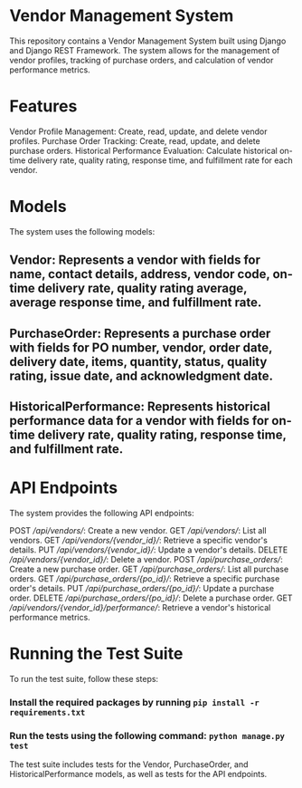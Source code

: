 # **Vendor Management System**

This repository contains a Vendor Management System built using Django and Django REST Framework. The system allows for the management of vendor profiles, tracking of purchase orders, and calculation of vendor performance metrics.

# **Features**

Vendor Profile Management: Create, read, update, and delete vendor profiles.
Purchase Order Tracking: Create, read, update, and delete purchase orders.
Historical Performance Evaluation: Calculate historical on-time delivery rate, quality rating, response time, and fulfillment rate for each vendor.

# **Models**

The system uses the following models:

## **Vendor:** Represents a vendor with fields for name, contact details, address, vendor code, on-time delivery rate, quality rating average, average response time, and fulfillment rate.


## **PurchaseOrder:** Represents a purchase order with fields for PO number, vendor, order date, delivery date, items, quantity, status, quality rating, issue date, and acknowledgment date.


## **HistoricalPerformance:** Represents historical performance data for a vendor with fields for on-time delivery rate, quality rating, response time, and fulfillment rate.

# **API Endpoints**
The system provides the following API endpoints:

POST */api/vendors/*: Create a new vendor.
GET */api/vendors/*: List all vendors.
GET */api/vendors/{vendor_id}/*: Retrieve a specific vendor's details.
PUT */api/vendors/{vendor_id}/*: Update a vendor's details.
DELETE */api/vendors/{vendor_id}/*: Delete a vendor.
POST */api/purchase_orders/*: Create a new purchase order.
GET */api/purchase_orders/*: List all purchase orders.
GET */api/purchase_orders/{po_id}/*: Retrieve a specific purchase order's details.
PUT */api/purchase_orders/{po_id}/*: Update a purchase order.
DELETE */api/purchase_orders/{po_id}/*: Delete a purchase order.
GET */api/vendors/{vendor_id}/performance/*: Retrieve a vendor's historical performance metrics.

# **Running the Test Suite**
To run the test suite, follow these steps:

### **Install the required packages** by running `pip install -r requirements.txt`
### **Run the tests using the following command:** `python manage.py test`
The test suite includes tests for the Vendor, PurchaseOrder, and HistoricalPerformance models, as well as tests for the API endpoints.

